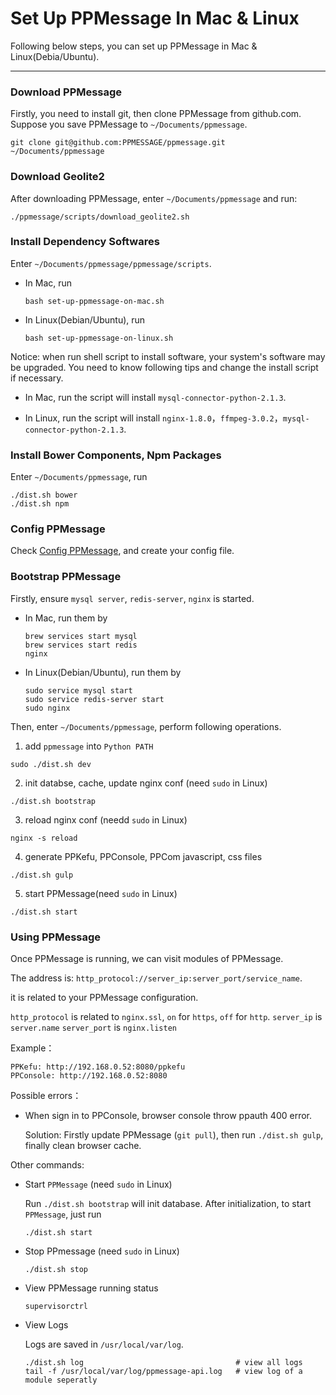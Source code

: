 # Set Up PPMessage In Mac & Linux

Following below steps, you can set up PPMessage in Mac & Linux(Debia/Ubuntu).

---

### Download PPMessage
Firstly, you need to install git, then clone PPMessage from github.com. Suppose you save PPMessage to `~/Documents/ppmessage`.

```
git clone git@github.com:PPMESSAGE/ppmessage.git  ~/Documents/ppmessage
```

### Download Geolite2
After downloading PPMessage, enter `~/Documents/ppmessage` and run:

```
./ppmessage/scripts/download_geolite2.sh
```

### Install Dependency Softwares
Enter `~/Documents/ppmessage/ppmessage/scripts`.

* In Mac, run

  ```
  bash set-up-ppmessage-on-mac.sh
  ```

* In Linux(Debian/Ubuntu), run

  ```
  bash set-up-ppmessage-on-linux.sh
  ```

Notice: when run shell script to install software, your system's software may be upgraded. You need to know following tips and change the install script if necessary.

* In Mac, run the script will install `mysql-connector-python-2.1.3`.

* In Linux, run the script will install `nginx-1.8.0`，`ffmpeg-3.0.2`，`mysql-connector-python-2.1.3`.


### Install Bower Components, Npm Packages
Enter `~/Documents/ppmessage`, run 

```
./dist.sh bower
./dist.sh npm
```

### Config PPMessage
Check [Config PPMessage](./config-ppmessage.md), and create your config file.


### Bootstrap PPMessage
Firstly, ensure `mysql server`, `redis-server`, `nginx` is started.

* In Mac, run them by

  ```
  brew services start mysql
  brew services start redis
  nginx
  ```

* In Linux(Debian/Ubuntu), run them by
  
  ```
  sudo service mysql start
  sudo service redis-server start
  sudo nginx
  ```

Then, enter `~/Documents/ppmessage`, perform following operations.

1. add `ppmessage` into `Python PATH`

  ```
  sudo ./dist.sh dev
  ```
  
2. init databse, cache, update nginx conf (need `sudo` in Linux)

  ```
  ./dist.sh bootstrap
  ```
  
3. reload nginx conf (needd `sudo` in Linux)

  ```
  nginx -s reload
  ```

4. generate PPKefu, PPConsole, PPCom javascript, css files
  
  ```
  ./dist.sh gulp
  ```
  
5. start PPMessage(need `sudo` in Linux)

  ```
  ./dist.sh start
  ```


### Using PPMessage

Once PPMessage is running, we can visit modules of PPMessage.

The address is: `http_protocol://server_ip:server_port/service_name`.

it is related to your PPMessage configuration.

`http_protocol` is related to `nginx.ssl`, `on` for `https`, `off` for `http`.
`server_ip` is `server.name`
`server_port` is `nginx.listen`

Example：

    PPKefu: http://192.168.0.52:8080/ppkefu
    PPConsole: http://192.168.0.52:8080

Possible errors：

* When sign in to PPConsole, browser console throw ppauth 400 error.
  
  Solution: Firstly update PPMessage (`git pull`), then run `./dist.sh gulp`, finally clean browser cache.

Other commands:

* Start `PPMessage` (need `sudo` in Linux)

  Run `./dist.sh bootstrap` will init database. After initialization, to start `PPMessage`, just run

  ```
  ./dist.sh start
  ```

* Stop PPmessage (need `sudo` in Linux)

  ```
  ./dist.sh stop
  ```
  
* View PPMessage running status
    
  ```
  supervisorctrl
  ```
    
* View Logs
  
  Logs are saved in `/usr/local/var/log`.

  ```
  ./dist.sh log                                  # view all logs
  tail -f /usr/local/var/log/ppmessage-api.log   # view log of a module seperatly
  ```
